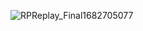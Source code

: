 ![RPReplay_Final1682705077](https://user-images.githubusercontent.com/86670875/235221982-ce67529b-8bee-4814-9324-6eafaedb773f.gif)
